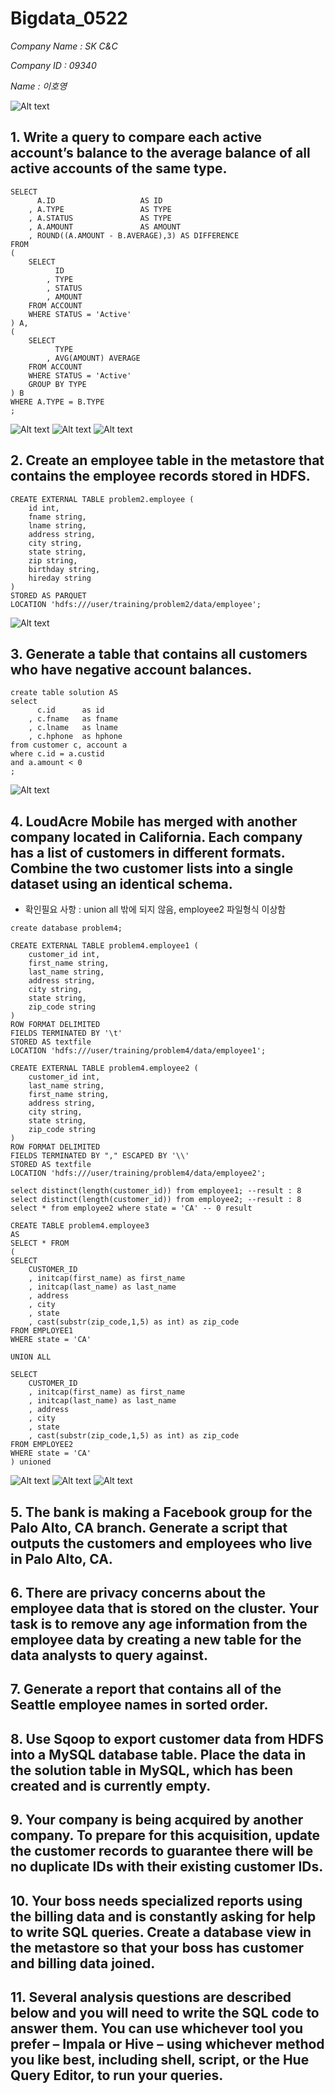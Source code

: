 # Bigdata_0522

*Company Name : SK C&C*

*Company ID : 09340*

*Name : 이호영*


![Alt text](https://github.com/Lee-Ho-Young/Bigdata_0416/blob/master/picture.png)



## 1. Write a query to compare each active account’s balance to the average balance of all active accounts of the same type.

```
SELECT 
      A.ID                   AS ID
    , A.TYPE                 AS TYPE
    , A.STATUS               AS TYPE
    , A.AMOUNT               AS AMOUNT
    , ROUND((A.AMOUNT - B.AVERAGE),3) AS DIFFERENCE
FROM 
(
    SELECT
          ID
        , TYPE
        , STATUS
        , AMOUNT
    FROM ACCOUNT
    WHERE STATUS = 'Active'
) A,
(
    SELECT 
          TYPE
        , AVG(AMOUNT) AVERAGE
    FROM ACCOUNT
    WHERE STATUS = 'Active'
    GROUP BY TYPE
) B
WHERE A.TYPE = B.TYPE
;
```

![Alt text](https://github.com/Lee-Ho-Young/bigdata_0520/blob/master/contents/1-1.PNG)
![Alt text](https://github.com/Lee-Ho-Young/bigdata_0520/blob/master/contents/1-2.PNG)
![Alt text](https://github.com/Lee-Ho-Young/bigdata_0520/blob/master/contents/1-3.PNG)





## 2. Create an employee table in the metastore that contains the employee records stored in HDFS.

```
CREATE EXTERNAL TABLE problem2.employee (
    id int,
    fname string,
    lname string,
    address string,
    city string,
    state string,
    zip string,
    birthday string,
    hireday string
)
STORED AS PARQUET
LOCATION 'hdfs:///user/training/problem2/data/employee';
```

![Alt text](https://github.com/Lee-Ho-Young/bigdata_0520/blob/master/contents/part2_2_result.PNG)


## 3. Generate a table that contains all customers who have negative account balances.

```
create table solution AS
select
      c.id      as id
    , c.fname   as fname
    , c.lname   as lname
    , c.hphone  as hphone
from customer c, account a
where c.id = a.custid
and a.amount < 0
;
```

![Alt text](https://github.com/Lee-Ho-Young/bigdata_0520/blob/master/contents/part2_3_result.PNG)


## 4. LoudAcre Mobile has merged with another company located in California. Each company has a list of customers in different formats. Combine the two customer lists into a single dataset using an identical schema.

* 확인필요 사항 : union all 밖에 되지 않음, employee2 파일형식 이상함

```
create database problem4;

CREATE EXTERNAL TABLE problem4.employee1 (
    customer_id int,
    first_name string,
    last_name string,
    address string,
    city string,
    state string,
    zip_code string
)
ROW FORMAT DELIMITED
FIELDS TERMINATED BY '\t'
STORED AS textfile
LOCATION 'hdfs:///user/training/problem4/data/employee1';

CREATE EXTERNAL TABLE problem4.employee2 (
    customer_id int,
    last_name string,
    first_name string,
    address string,
    city string,
    state string,
    zip_code string
)
ROW FORMAT DELIMITED
FIELDS TERMINATED BY "," ESCAPED BY '\\'
STORED AS textfile
LOCATION 'hdfs:///user/training/problem4/data/employee2';

select distinct(length(customer_id)) from employee1; --result : 8
select distinct(length(customer_id)) from employee2; --result : 8
select * from employee2 where state = 'CA' -- 0 result

CREATE TABLE problem4.employee3 
AS 
SELECT * FROM
(
SELECT
    CUSTOMER_ID
    , initcap(first_name) as first_name
    , initcap(last_name) as last_name
    , address
    , city
    , state
    , cast(substr(zip_code,1,5) as int) as zip_code 
FROM EMPLOYEE1
WHERE state = 'CA'

UNION ALL

SELECT 
    CUSTOMER_ID
    , initcap(first_name) as first_name
    , initcap(last_name) as last_name
    , address
    , city
    , state
    , cast(substr(zip_code,1,5) as int) as zip_code 
FROM EMPLOYEE2
WHERE state = 'CA'
) unioned
```

![Alt text](https://github.com/Lee-Ho-Young/bigdata_0520/blob/master/contents/4-1.PNG)
![Alt text](https://github.com/Lee-Ho-Young/bigdata_0520/blob/master/contents/4-2.PNG)
![Alt text](https://github.com/Lee-Ho-Young/bigdata_0520/blob/master/contents/4-3.PNG)



## 5. The bank is making a Facebook group for the Palo Alto, CA branch. Generate a script that outputs the customers and employees who live in Palo Alto, CA.


## 6. There are privacy concerns about the employee data that is stored on the cluster. Your task is to remove any age information from the employee data by creating a new table for the data analysts to query against.


## 7. Generate a report that contains all of the Seattle employee names in sorted order.


## 8. Use Sqoop to export customer data from HDFS into a MySQL database table. Place the data in the solution table in MySQL, which has been created and is currently empty.


## 9. Your company is being acquired by another company. To prepare for this acquisition, update the customer records to guarantee there will be no duplicate IDs with their existing customer IDs.


## 10. Your boss needs specialized reports using the billing data and is constantly asking for help to write SQL queries. Create a database view in the metastore so that your boss has customer and billing data joined.


## 11. Several analysis questions are described below and you will need to write the SQL code to answer them. You can use whichever tool you prefer – Impala or Hive – using whichever method you like best, including shell, script, or the Hue Query Editor, to run your queries.

